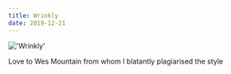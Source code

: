 ```yaml
---
title: Wrinkly
date: 2019-12-21
---
```


!['Wrinkly'](/72Wrinkly3.png)

Love to Wes Mountain from whom I blatantly plagiarised the style